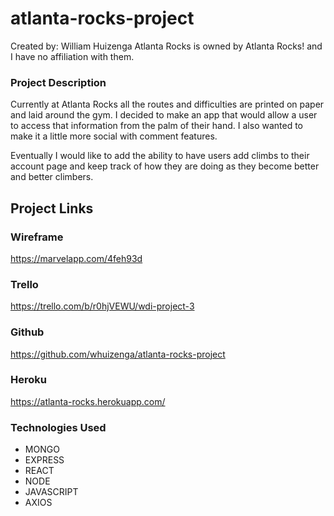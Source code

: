 # atlanta-rocks-project

Created by: William Huizenga
Atlanta Rocks is owned by Atlanta Rocks! and I have no affiliation with them.

### Project Description
Currently at Atlanta Rocks all the routes and difficulties are printed on paper and laid around the gym. I decided to make an app that would allow a user to access that information from the palm of their hand. I also wanted to make it a little more social with comment features.

Eventually I would like to add the ability to have users add climbs to their account page and keep track of how they are doing as they become better and better climbers.

## Project Links

### Wireframe

https://marvelapp.com/4feh93d

### Trello

https://trello.com/b/r0hjVEWU/wdi-project-3

### Github

https://github.com/whuizenga/atlanta-rocks-project

### Heroku

https://atlanta-rocks.herokuapp.com/

### Technologies Used

- MONGO
- EXPRESS
- REACT
- NODE
- JAVASCRIPT
- AXIOS
